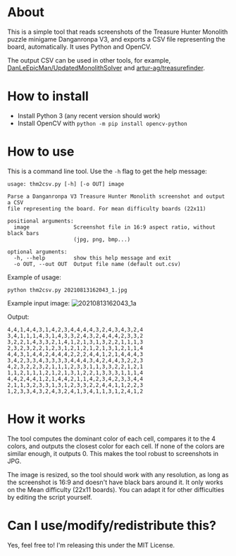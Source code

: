 # About
This is a simple tool that reads screenshots of the Treasure Hunter Monolith puzzle minigame Danganronpa V3, and exports a CSV file representing the board, automatically. It uses Python and OpenCV.

The output CSV can be used in other tools, for example, [DanLeEpicMan/UpdatedMonolithSolver](https://github.com/DanLeEpicMan/UpdatedMonolithSolver) and [artur-ag/treasurefinder](https://github.com/artur-ag/treasurefinder).

# How to install
- Install Python 3 (any recent version should work)
- Install OpenCV with `python -m pip install opencv-python`

# How to use
This is a command line tool. Use the `-h` flag to get the help message:
```
usage: thm2csv.py [-h] [-o OUT] image

Parse a Danganronpa V3 Treasure Hunter Monolith screenshot and output a CSV
file representing the board. For mean difficulty boards (22x11)

positional arguments:
  image              Screenshot file in 16:9 aspect ratio, without black bars
                     (jpg, png, bmp...)

optional arguments:
  -h, --help         show this help message and exit
  -o OUT, --out OUT  Output file name (default out.csv)

```

Example of usage:
```
python thm2csv.py 20210813162043_1.jpg
```

Example input image:
![20210813162043_1a](https://user-images.githubusercontent.com/9512554/129323743-68d0b02a-9fc8-4d71-8134-9acd0faa51e2.jpg)

Output:
```
4,4,1,4,4,3,1,4,2,3,4,4,4,4,3,2,4,3,4,3,2,4
3,4,1,1,1,4,3,1,4,3,3,2,4,3,2,4,4,4,2,3,3,2
3,2,2,1,4,3,3,2,1,4,1,2,1,3,1,3,2,2,1,1,1,3
2,3,2,3,2,2,1,2,3,1,2,1,2,1,2,1,3,1,2,1,1,4
4,4,3,1,4,4,2,4,4,4,2,2,2,4,4,1,2,1,4,4,4,3
3,4,2,3,3,4,3,3,3,3,4,4,4,3,4,2,4,4,3,2,2,3
4,2,3,2,2,3,2,1,1,1,2,3,3,1,1,3,3,2,2,1,2,1
1,1,2,1,1,1,2,1,2,1,3,1,2,2,1,3,3,3,1,1,1,4
4,4,2,4,4,1,2,1,4,4,2,1,1,4,2,3,4,2,3,3,4,4
2,1,1,3,2,3,3,1,3,1,2,3,3,2,2,4,4,1,1,2,2,3
1,2,3,3,4,3,2,4,3,2,4,1,3,4,1,1,3,1,2,4,1,2

```

# How it works
The tool computes the dominant color of each cell, compares it to the 4 colors, and outputs the closest color for each cell. If none of the colors are similar enough, it outputs 0. This makes the tool robust to screenshots in JPG.

The image is resized, so the tool should work with any resolution, as long as the screenshot is 16:9 and doesn't have black bars around it. It only works on the Mean difficulty (22x11 boards). You can adapt it for other difficulties by editing the script yourself.

# Can I use/modify/redistribute this?
Yes, feel free to! I'm releasing this under the MIT License.
